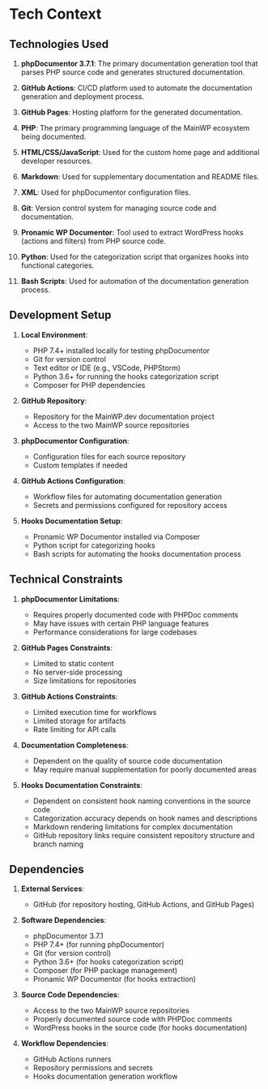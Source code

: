 # Tech Context

## Technologies Used

1. **phpDocumentor 3.7.1**: The primary documentation generation tool that parses PHP source code and generates structured documentation.

2. **GitHub Actions**: CI/CD platform used to automate the documentation generation and deployment process.

3. **GitHub Pages**: Hosting platform for the generated documentation.

4. **PHP**: The primary programming language of the MainWP ecosystem being documented.

5. **HTML/CSS/JavaScript**: Used for the custom home page and additional developer resources.

6. **Markdown**: Used for supplementary documentation and README files.

7. **XML**: Used for phpDocumentor configuration files.

8. **Git**: Version control system for managing source code and documentation.

9. **Pronamic WP Documentor**: Tool used to extract WordPress hooks (actions and filters) from PHP source code.

10. **Python**: Used for the categorization script that organizes hooks into functional categories.

11. **Bash Scripts**: Used for automation of the documentation generation process.

## Development Setup

1. **Local Environment**:
   - PHP 7.4+ installed locally for testing phpDocumentor
   - Git for version control
   - Text editor or IDE (e.g., VSCode, PHPStorm)
   - Python 3.6+ for running the hooks categorization script
   - Composer for PHP dependencies

2. **GitHub Repository**:
   - Repository for the MainWP.dev documentation project
   - Access to the two MainWP source repositories

3. **phpDocumentor Configuration**:
   - Configuration files for each source repository
   - Custom templates if needed

4. **GitHub Actions Configuration**:
   - Workflow files for automating documentation generation
   - Secrets and permissions configured for repository access

5. **Hooks Documentation Setup**:
   - Pronamic WP Documentor installed via Composer
   - Python script for categorizing hooks
   - Bash scripts for automating the hooks documentation process

## Technical Constraints

1. **phpDocumentor Limitations**:
   - Requires properly documented code with PHPDoc comments
   - May have issues with certain PHP language features
   - Performance considerations for large codebases

2. **GitHub Pages Constraints**:
   - Limited to static content
   - No server-side processing
   - Size limitations for repositories

3. **GitHub Actions Constraints**:
   - Limited execution time for workflows
   - Limited storage for artifacts
   - Rate limiting for API calls

4. **Documentation Completeness**:
   - Dependent on the quality of source code documentation
   - May require manual supplementation for poorly documented areas

5. **Hooks Documentation Constraints**:
   - Dependent on consistent hook naming conventions in the source code
   - Categorization accuracy depends on hook names and descriptions
   - Markdown rendering limitations for complex documentation
   - GitHub repository links require consistent repository structure and branch naming

## Dependencies

1. **External Services**:
   - GitHub (for repository hosting, GitHub Actions, and GitHub Pages)

2. **Software Dependencies**:
   - phpDocumentor 3.7.1
   - PHP 7.4+ (for running phpDocumentor)
   - Git (for version control)
   - Python 3.6+ (for hooks categorization script)
   - Composer (for PHP package management)
   - Pronamic WP Documentor (for hooks extraction)

3. **Source Code Dependencies**:
   - Access to the two MainWP source repositories
   - Properly documented source code with PHPDoc comments
   - WordPress hooks in the source code (for hooks documentation)

4. **Workflow Dependencies**:
   - GitHub Actions runners
   - Repository permissions and secrets
   - Hooks documentation generation workflow

